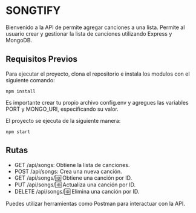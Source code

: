 # SONGTIFY

Bienvenido a la API de permite agregar canciones a una lista. Permite al usuario crear y gestionar la lista de canciones utilizando Express y MongoDB.

## Requisitos Previos

Para ejecutar el proyecto, clona el repositorio e instala los modulos con el siguiente comando:
```
npm install
```

Es importante crear tu propio archivo config.env y agregues las variables PORT y MONGO_URI, especificando su valor.

El proyecto se ejecuta de la siguiente manera: 
```
npm start
```

## Rutas
* GET /api/songs: Obtiene la lista de canciones.
* POST /api/songs: Crea una nueva canción.
* GET /api/songs/:id: Obtiene una canción por ID.
* PUT /api/songs/:id: Actualiza una canción por ID.
* DELETE /api/songs/:id: Elimina una canción por ID.

Puedes utilizar herramientas como Postman para interactuar con la API.
